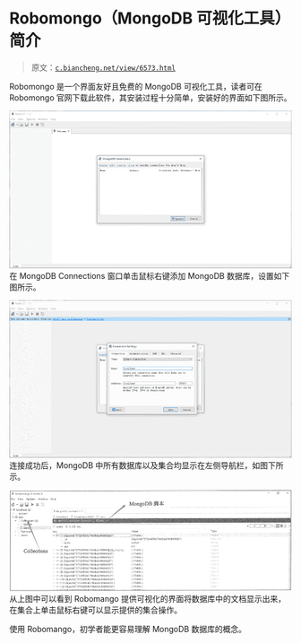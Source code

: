 # Robomongo（MongoDB 可视化工具）简介

> 原文：[`c.biancheng.net/view/6573.html`](http://c.biancheng.net/view/6573.html)

Robomongo 是一个界面友好且免费的 MongoDB 可视化工具，读者可在 Robomongo 官网下载此软件，其安装过程十分简单，安装好的界面如下图所示。

![](img/4075cc5d0e7f3fd0bc30ae365bb5141d.png)
在 MongoDB Connections 窗口单击鼠标右键添加 MongoDB 数据库，设置如下图所示。

![](img/43e3dcdd8cc03cdb80562b8206c00864.png)
连接成功后，MongoDB 中所有数据库以及集合均显示在左侧导航栏，如图下所示。

![](img/63508513496dda1cb8a42a7f0cacbf80.png)从上图中可以看到 Robomango 提供可视化的界面将数据库中的文档显示出来，在集合上单击鼠标右键可以显示提供的集合操作。

使用 Robomango，初学者能更容易理解 MongoDB 数据库的概念。